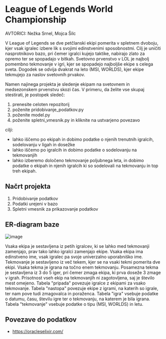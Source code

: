 # League of Legends World Championship
AVTORICI: Nežka Srnel, Mojca Šilc

V League of Legends se dve petčlanski ekipi pomerita v spletnem dvoboju, kjer vsak igralec izbere lik s svojimi edinstvenimi sposobnostmi. Cilj je uničiti nasprotnikovo bazo, pri čemer igralci kujejo taktike, nabirajo zlato za opremo ter se spopadajo v bitkah.
Svetovno prvenstvo v LOL je najbolj pomembno tekmovanje v igri, kjer se spopadejo najboljše ekipe s celega sveta. Dogodek se odvija dvakrat na leto (MSI, WORLDS), kjer ekipe tekmujejo za naslov svetovnih prvakov.

Namen najinega projekta je sledenje ekipam na svetovnem in medsezonskem prvenstvu skozi čas.
V primeru, da želite vse skupaj stestirati, je postopek sledeč:
1. prenesite celoten repozitorij
2. poženite pridobivanje_podatkov.py
3. poženite model.py
4. poženite spletni_vmesnik.py in kliknite na ustvarjeno povezavo

cilji:
* lahko iščemo po ekipah in dobimo podatke o njenih trenutnih igralcih, sodelovanju v ligah in dosežke
* lahko iščemo po igralcih in dobimo podatke o sodelovanju na tekmovanjih 
* lahko izberemo določeno tekmovanje poljubnega leta, in dobimo podatke o ekipah in njenih igralcih ki so sodelovali na tekmovanju in top treh ekipah.

## Načrt projekta
1. Pridobivanje podatkov
2. Podatki urejeni v bazo
3. Spletni vmesnik za prikazovanje podatkov

## ER-diagram baze
![image](https://github.com/user-attachments/assets/8fefeb43-6984-4063-a6cc-d73a4856d084)

Vsaka ekipa je sestavljena iz petih igralcev, ki se lahko med tekmovanji zamenjajo, prav tako lahko igralci zamenjajo ekipe. Vsaka ekipa ima edinstveno ime, vsak igralec pa svoje univerzalno uporabniško ime. Tekmovanje je sestavljeno iz več tekem, kjer se na vsaki tekmi pomerita dve ekipi. Vsaka tekma je igrana na točno enem tekmovanju. Posamezna tekma je sestavljena iz 3 do 5 iger, pri čemer zmaga ekipa, ki prva doseže 3 zmage v igrah. Prisotnost vseh ekip na tekmovanjih ni zagotovljena, saj je število mest omejeno. Tabela "pripada" povezuje igralce z ekipami za vsako tekmovanje. Tabela "nastopa" povezuje ekipe z igrami, na katerih so igrale, ter nam pove tudi zmagovalca in poraženca. Tabela "igra" vsebuje podatke o datumu, času, številu igre ter o tekmovanju, na katerem je bila igrana. Tabela "tekmovanje" vsebuje podatke o tipu (MSI, WORLDS) in letu.


## Povezave do podatkov
* https://oracleselixir.com/


 
